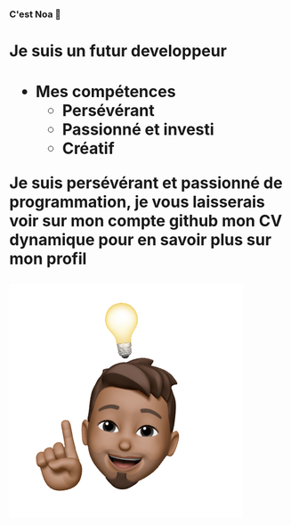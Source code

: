 ### C'est Noa 👋
<h1>Je suis un futur developpeur<h1>

* Mes compétences
    * Persévérant
    * Passionné et investi
    * Créatif

<p>Je suis persévérant et passionné de programmation, je vous laisserais voir sur mon compte github mon CV dynamique pour en savoir plus sur mon profil<p>
<img src="avatar-noa.png">